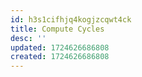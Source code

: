 ```yaml
---
id: h3s1cifhjq4kogjzcqwt4ck
title: Compute Cycles
desc: ''
updated: 1724626686808
created: 1724626686808
---
```

